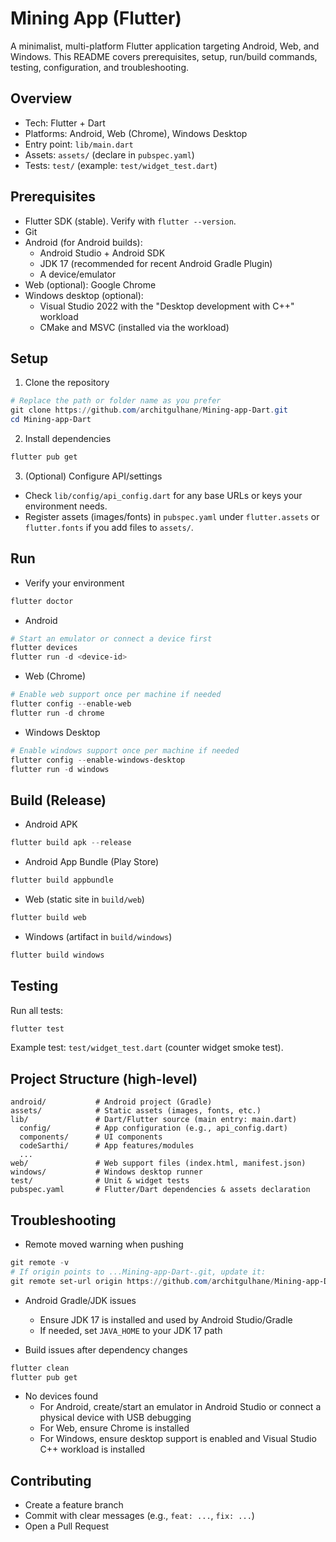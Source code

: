 # Mining App (Flutter)

A minimalist, multi-platform Flutter application targeting Android, Web, and Windows. This README covers prerequisites, setup, run/build commands, testing, configuration, and troubleshooting.

## Overview

- Tech: Flutter + Dart
- Platforms: Android, Web (Chrome), Windows Desktop
- Entry point: `lib/main.dart`
- Assets: `assets/` (declare in `pubspec.yaml`)
- Tests: `test/` (example: `test/widget_test.dart`)

## Prerequisites

- Flutter SDK (stable). Verify with `flutter --version`.
- Git
- Android (for Android builds):
  - Android Studio + Android SDK
  - JDK 17 (recommended for recent Android Gradle Plugin)
  - A device/emulator
- Web (optional): Google Chrome
- Windows desktop (optional):
  - Visual Studio 2022 with the "Desktop development with C++" workload
  - CMake and MSVC (installed via the workload)

## Setup

1) Clone the repository

```powershell
# Replace the path or folder name as you prefer
git clone https://github.com/architgulhane/Mining-app-Dart.git
cd Mining-app-Dart
```

2) Install dependencies

```powershell
flutter pub get
```

3) (Optional) Configure API/settings

- Check `lib/config/api_config.dart` for any base URLs or keys your environment needs.
- Register assets (images/fonts) in `pubspec.yaml` under `flutter.assets` or `flutter.fonts` if you add files to `assets/`.

## Run

- Verify your environment

```powershell
flutter doctor
```

- Android

```powershell
# Start an emulator or connect a device first
flutter devices
flutter run -d <device-id>
```

- Web (Chrome)

```powershell
# Enable web support once per machine if needed
flutter config --enable-web
flutter run -d chrome
```

- Windows Desktop

```powershell
# Enable windows support once per machine if needed
flutter config --enable-windows-desktop
flutter run -d windows
```

## Build (Release)

- Android APK

```powershell
flutter build apk --release
```

- Android App Bundle (Play Store)

```powershell
flutter build appbundle
```

- Web (static site in `build/web`)

```powershell
flutter build web
```

- Windows (artifact in `build/windows`)

```powershell
flutter build windows
```

## Testing

Run all tests:

```powershell
flutter test
```

Example test: `test/widget_test.dart` (counter widget smoke test).

## Project Structure (high-level)

```
android/           # Android project (Gradle)
assets/            # Static assets (images, fonts, etc.)
lib/               # Dart/Flutter source (main entry: main.dart)
  config/          # App configuration (e.g., api_config.dart)
  components/      # UI components
  codeSarthi/      # App features/modules
  ...
web/               # Web support files (index.html, manifest.json)
windows/           # Windows desktop runner
test/              # Unit & widget tests
pubspec.yaml       # Flutter/Dart dependencies & assets declaration
```

## Troubleshooting

- Remote moved warning when pushing

```powershell
git remote -v
# If origin points to ...Mining-app-Dart-.git, update it:
git remote set-url origin https://github.com/architgulhane/Mining-app-Dart.git
```

- Android Gradle/JDK issues
  - Ensure JDK 17 is installed and used by Android Studio/Gradle
  - If needed, set `JAVA_HOME` to your JDK 17 path

- Build issues after dependency changes

```powershell
flutter clean
flutter pub get
```

- No devices found
  - For Android, create/start an emulator in Android Studio or connect a physical device with USB debugging
  - For Web, ensure Chrome is installed
  - For Windows, ensure desktop support is enabled and Visual Studio C++ workload is installed

## Contributing

- Create a feature branch
- Commit with clear messages (e.g., `feat: ...`, `fix: ...`)
- Open a Pull Request
